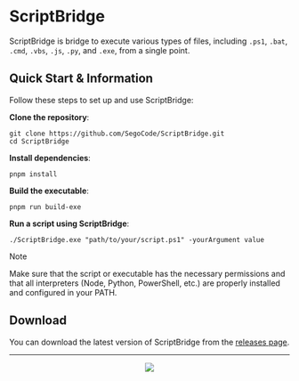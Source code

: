# ScriptBridge

ScriptBridge is bridge to execute various types of files, including `.ps1`, `.bat`, `.cmd`, `.vbs`, `.js`, `.py`, and `.exe`, from a single point.

## Quick Start & Information

Follow these steps to set up and use ScriptBridge:

**Clone the repository**:
   ```shell
   git clone https://github.com/SegoCode/ScriptBridge.git
   cd ScriptBridge
   ```

**Install dependencies**:
   ```shell
   pnpm install
   ```

**Build the executable**:
   ```shell
   pnpm run build-exe
   ```

**Run a script using ScriptBridge**:
   ```shell
   ./ScriptBridge.exe "path/to/your/script.ps1" -yourArgument value
   ```

> [!NOTE]  
> Make sure that the script or executable has the necessary permissions and that all interpreters (Node, Python, PowerShell, etc.) are properly installed and configured in your PATH.

## Download

You can download the latest version of ScriptBridge from the [releases page](https://github.com/SegoCode/ScriptBridge/releases).

---
<p align="center"><a href="https://github.com/SegoCode/ScriptBridge/graphs/contributors">
  <img src="https://contrib.rocks/image?repo=SegoCode/ScriptBridge" />
</a></p>

